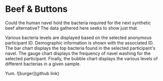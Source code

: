 # Beef & Buttons
Could the human navel hold the bacteria required for the next synthetic beef alternative? The data gathered here seeks to show just that. 

Various bacteria levels are displayed based on the selected anonymous participant ID. Demographic information is shown with the associated ID. The bar chart displays the top bacteria found in the selected participant's navel. The gauge chart displays the frequency of navel washing for the selected participant. Finally, the bubble chart displays the various levels of different bacterias in a given sample.

Yum.
![burger](github link)